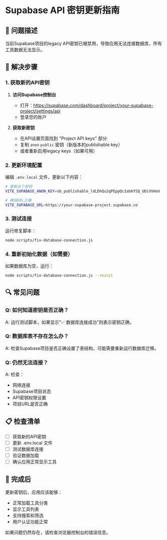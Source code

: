 # Supabase API 密钥更新指南

## 🚨 问题描述
当前Supabase项目的legacy API密钥已被禁用，导致应用无法连接数据库，所有工具数据无法显示。

## 🔧 解决步骤

### 1. 获取新的API密钥

1. **访问Supabase控制台**
   - 打开：https://supabase.com/dashboard/project/your-supabase-project/settings/api
   - 登录您的账户

2. **获取新密钥**
   - 在API设置页面找到 "Project API keys" 部分
   - 复制 `anon` `public` 密钥（新版本的publishable key）
   - 或者重新启用legacy keys（如果可用）

### 2. 更新环境配置

编辑 `.env.local` 文件，更新以下内容：

```bash
# 更新这个密钥
VITE_SUPABASE_ANON_KEY=sb_publishable_ldLDhQu2qPEppQcIabkYSQ_UDiVVHoV

# 确保URL正确
VITE_SUPABASE_URL=https://your-supabase-project.supabase.co
```

### 3. 测试连接

运行修复脚本：
```bash
node scripts/fix-database-connection.js
```

### 4. 重新初始化数据（如需要）

如果数据库为空，运行：
```bash
node scripts/fix-database-connection.js --reinit
```

## 🔍 常见问题

### Q: 如何知道密钥是否正确？
A: 运行测试脚本，如果显示"✅ 数据库连接成功"则表示密钥正确。

### Q: 数据库表不存在怎么办？
A: 检查Supabase项目是否正确设置了表结构，可能需要重新运行数据库迁移。

### Q: 仍然无法连接？
A: 检查：
- 网络连接
- Supabase项目状态
- API密钥权限设置
- 项目URL是否正确

## 📋 检查清单

- [ ] 获取新的API密钥
- [ ] 更新 .env.local 文件
- [ ] 测试数据库连接
- [ ] 验证数据加载
- [ ] 确认应用正常显示工具

## 🚀 完成后

更新密钥后，应用应该能够：
- 正常加载工具分类
- 显示工具列表
- 支持搜索和筛选
- 用户认证功能正常

如果问题仍然存在，请检查浏览器控制台的错误信息。
